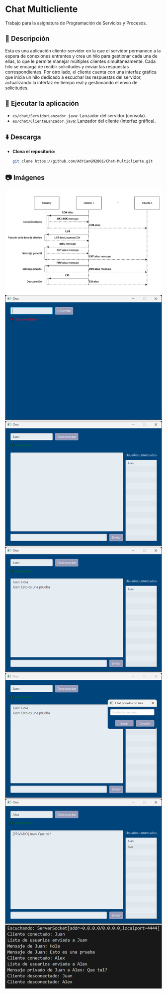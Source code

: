 # Chat Multicliente

Trabajo para la asignatura de Programación de Servicios y Procesos.

## 📄 Descripción

Esta es una aplicación cliente-servidor en la que el servidor permanece a la espera de conexiones entrantes y crea un hilo para gestionar cada una de ellas, lo que le permite manejar múltiples clientes simultáneamente. Cada hilo se encarga de recibir solicitudes y enviar las respuestas correspondientes. Por otro lado, el cliente cuenta con una interfaz gráfica que inicia un hilo dedicado a escuchar las respuestas del servidor, actualizando la interfaz en tiempo real y gestionando el envío de solicitudes.

## 📂 Ejecutar la aplicación

- `es/chat/ServidorLanzador.java`: Lanzador del servidor (consola).
- `es/chat/ClienteLanzador.java`: Lanzador del cliente (interfaz gráfica).


## ⬇️ Descarga

- **Clona el repositorio:**
   ```bash
   git clone https://github.com/AdrianGM2001/Chat-Multicliente.git
   ```

## 📷 Imágenes
<p>
    <img src="protocolo/Protocolo.png" alt="Protocolo">
    <img src="img/chat1.png" alt="Imagen de inicio">
    <img src="img/chat2.png" alt="Sesión iniciada">
    <img src="img/chat3.png" alt="Mensajes">
    <img src="img/chat4.png" alt="Mensaje privado">
    <img src="img/chat5.png" alt="Otro cliente con el mensaje privado">
    <img src="img/chat6.png" alt="Consola del servidor">
</p>